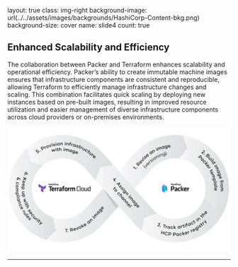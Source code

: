 layout: true
class: img-right
background-image: url(../../assets/images/backgrounds/HashiCorp-Content-bkg.png)
background-size: cover
name: slide4
count: true

## Enhanced Scalability and Efficiency

The collaboration between Packer and Terraform enhances scalability and operational efficiency. Packer’s ability to create immutable machine images ensures that infrastructure components are consistent and reproducible, allowing Terraform to efficiently manage infrastructure changes and scaling. This combination facilitates quick scaling by deploying new instances based on pre-built images, resulting in improved resource utilization and easier management of diverse infrastructure components across cloud providers or on-premises environments.

![scale:50%](./assets/images/packer_terraform_pipeline.png)

---
